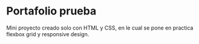<h1>Portafolio prueba</h1>

Mini proyecto creado solo con HTML y CSS, en le cual se pone en practica flexbox grid y responsive design. 
